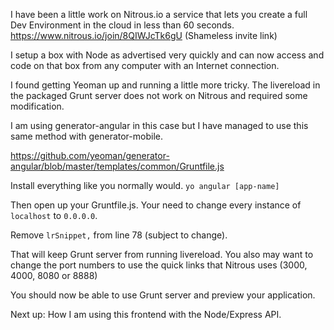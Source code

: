 I have been a little work on Nitrous.io a service that lets you create a full
Dev Environment in the cloud in less than 60 seconds.
https://www.nitrous.io/join/8QIWJcTk6gU (Shameless invite link)

I setup a box with Node as advertised very quickly and can now access and code
on that box from any computer with an Internet connection.

I found getting Yeoman up and running a little more tricky.  The livereload in
the packaged Grunt server does not work on Nitrous and required some
modification.

I am using generator-angular in this case but I have managed to use this same
method with generator-mobile.

https://github.com/yeoman/generator-angular/blob/master/templates/common/Gruntfile.js

Install everything like you normally would. `yo angular [app-name]`

Then open up your Gruntfile.js.  Your need to change every instance of
`localhost` to `0.0.0.0`.

Remove `lrSnippet,` from line 78 (subject to change).

That will keep Grunt server from running livereload.  You also may want to
change the port numbers to use the quick links that Nitrous uses (3000, 4000,
8080 or 8888)

You should now be able to use Grunt server and preview your application.  

Next up:  How I am using this frontend with the Node/Express API.
